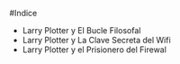#Indice

* Larry Plotter y El Bucle Filosofal
* Larry Plotter y La Clave Secreta del Wifi
* Larry Plotter y el Prisionero del Firewal 
